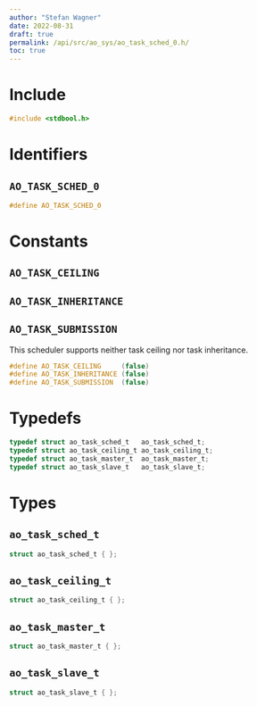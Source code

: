 ```yaml
---
author: "Stefan Wagner"
date: 2022-08-31
draft: true
permalink: /api/src/ao_sys/ao_task_sched_0.h/
toc: true
---
```


# Include

```c
#include <stdbool.h>
```

# Identifiers

## `AO_TASK_SCHED_0`

```c
#define AO_TASK_SCHED_0
```

# Constants

## `AO_TASK_CEILING`
## `AO_TASK_INHERITANCE`
## `AO_TASK_SUBMISSION`

This scheduler supports neither task ceiling nor task inheritance.

```c
#define AO_TASK_CEILING     (false)
#define AO_TASK_INHERITANCE (false)
#define AO_TASK_SUBMISSION  (false)
```

# Typedefs

```c
typedef struct ao_task_sched_t   ao_task_sched_t;
typedef struct ao_task_ceiling_t ao_task_ceiling_t;
typedef struct ao_task_master_t  ao_task_master_t;
typedef struct ao_task_slave_t   ao_task_slave_t;
```

# Types

## `ao_task_sched_t`

```c
struct ao_task_sched_t { };
```

## `ao_task_ceiling_t`

```c
struct ao_task_ceiling_t { };
```

## `ao_task_master_t`

```c
struct ao_task_master_t { };
```

## `ao_task_slave_t`

```c
struct ao_task_slave_t { };
```
